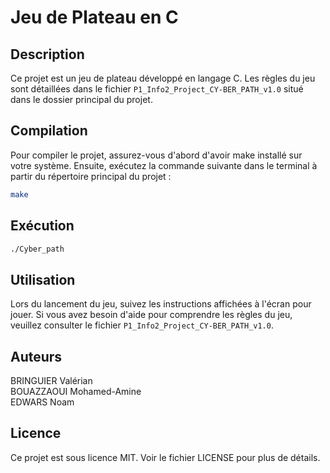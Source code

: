 # Jeu de Plateau en C

## Description
Ce projet est un jeu de plateau développé en langage C. Les règles du jeu sont détaillées dans le fichier `P1_Info2_Project_CY-BER_PATH_v1.0` situé dans le dossier principal du projet.

## Compilation

Pour compiler le projet, assurez-vous d'abord d'avoir make installé sur votre système. Ensuite, exécutez la commande suivante dans le terminal à partir du répertoire principal du projet :

```sh
make
```

## Exécution 

```sh
./Cyber_path
```

## Utilisation
Lors du lancement du jeu, suivez les instructions affichées à l'écran pour jouer. Si vous avez besoin d'aide pour comprendre les règles du jeu, veuillez consulter le fichier `P1_Info2_Project_CY-BER_PATH_v1.0`.

## Auteurs
BRINGUIER Valérian  
BOUAZZAOUI Mohamed-Amine  
EDWARS Noam

## Licence
Ce projet est sous licence MIT. Voir le fichier LICENSE pour plus de détails.